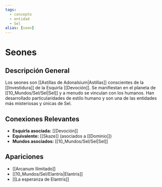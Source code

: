 ```yaml
---
tags:
  - concepto
  - entidad
  - Sel
alias: [seon]
---
```


# Seones

## Descripción General
Los seones son [[Astillas de Adonalsium|Astillas]] conscientes de la [[Investidura]] de la Esquirla [[Devoción]]. Se manifiestan en el planeta de [[10_Mundos/Sel/Sel|Sel]] y a menudo se vinculan con los humanos. Han desarrollado particularidades de estilo humano y son una de las entidades más misteriosas y únicas de Sel.

## Conexiones Relevantes
* **Esquirla asociada:** [[Devoción]]
* **Equivalente:** [[Skaze]] (asociados a [[Dominio]])
* **Mundos asociados:** [[10_Mundos/Sel/Sel|Sel]]

## Apariciones
* [[Arcanum Ilimitado]]
* [[10_Mundos/Sel/Elantris|Elantris]]
* [[La esperanza de Elantris]]
